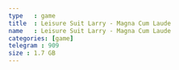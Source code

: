 ```yaml
---
type   : game
title  : Leisure Suit Larry - Magna Cum Laude
name   : Leisure Suit Larry - Magna Cum Laude
categories: [game]
telegram : 909
size : 1.7 GB
---
```



